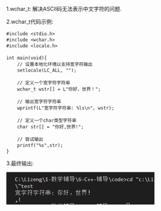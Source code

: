 1.wchar_t: 解决ASCII码无法表示中文字符的问题.

2.wchar_t代码示例:

```
#include <stdio.h>
#include <wchar.h>
#include <locale.h>

int main(void){
	// 设置本地化环境以支持宽字符输出
    setlocale(LC_ALL, "");

    // 定义一个宽字符字符串
    wchar_t wstr[] = L"你好，世界！";

    // 输出宽字符字符串
    wprintf(L"宽字符字符串: %ls\n", wstr);
    
    // 定义一个char类型字符串
    char str[] = "你好,世界!";
    
    // 尝试输出
    printf("%s",str);
}
```

3.最终输出:

![image-20250321193335976](Pics/image-20250321193335976.png)


